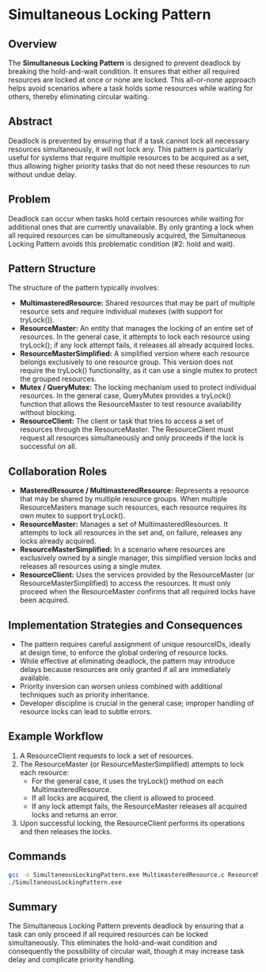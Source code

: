 # Simultaneous Locking Pattern

## Overview
The **Simultaneous Locking Pattern** is designed to prevent deadlock by breaking the hold-and-wait condition. It ensures that either all required resources are locked at once or none are locked. This all-or-none approach helps avoid scenarios where a task holds some resources while waiting for others, thereby eliminating circular waiting.

## Abstract
Deadlock is prevented by ensuring that if a task cannot lock all necessary resources simultaneously, it will not lock any. This pattern is particularly useful for systems that require multiple resources to be acquired as a set, thus allowing higher priority tasks that do not need these resources to run without undue delay.

## Problem
Deadlock can occur when tasks hold certain resources while waiting for additional ones that are currently unavailable. By only granting a lock when all required resources can be simultaneously acquired, the Simultaneous Locking Pattern avoids this problematic condition (#2: hold and wait).

## Pattern Structure
The structure of the pattern typically involves:
- **MultimasteredResource:** Shared resources that may be part of multiple resource sets and require individual mutexes (with support for tryLock()).
- **ResourceMaster:** An entity that manages the locking of an entire set of resources. In the general case, it attempts to lock each resource using tryLock(); if any lock attempt fails, it releases all already acquired locks.
- **ResourceMasterSimplified:** A simplified version where each resource belongs exclusively to one resource group. This version does not require the tryLock() functionality, as it can use a single mutex to protect the grouped resources.
- **Mutex / QueryMutex:** The locking mechanism used to protect individual resources. In the general case, QueryMutex provides a tryLock() function that allows the ResourceMaster to test resource availability without blocking.
- **ResourceClient:** The client or task that tries to access a set of resources through the ResourceMaster. The ResourceClient must request all resources simultaneously and only proceeds if the lock is successful on all.

## Collaboration Roles
- **MasteredResource / MultimasteredResource:** Represents a resource that may be shared by multiple resource groups. When multiple ResourceMasters manage such resources, each resource requires its own mutex to support tryLock().
- **ResourceMaster:** Manages a set of MultimasteredResources. It attempts to lock all resources in the set and, on failure, releases any locks already acquired.
- **ResourceMasterSimplified:** In a scenario where resources are exclusively owned by a single manager, this simplified version locks and releases all resources using a single mutex.
- **ResourceClient:** Uses the services provided by the ResourceMaster (or ResourceMasterSimplified) to access the resources. It must only proceed when the ResourceMaster confirms that all required locks have been acquired.

## Implementation Strategies and Consequences
- The pattern requires careful assignment of unique resourceIDs, ideally at design time, to enforce the global ordering of resource locks.
- While effective at eliminating deadlock, the pattern may introduce delays because resources are only granted if all are immediately available.
- Priority inversion can worsen unless combined with additional techniques such as priority inheritance.
- Developer discipline is crucial in the general case; improper handling of resource locks can lead to subtle errors.

## Example Workflow
1. A ResourceClient requests to lock a set of resources.
2. The ResourceMaster (or ResourceMasterSimplified) attempts to lock each resource:
   - For the general case, it uses the tryLock() method on each MultimasteredResource.
   - If all locks are acquired, the client is allowed to proceed.
   - If any lock attempt fails, the ResourceMaster releases all acquired locks and returns an error.
3. Upon successful locking, the ResourceClient performs its operations and then releases the locks.

## Commands
```bash
gcc -o SimultaneousLockingPattern.exe MultimasteredResource.c ResourceMaster.c ResourceClient.c ...existing code...
./SimultaneousLockingPattern.exe
```

## Summary
The Simultaneous Locking Pattern prevents deadlock by ensuring that a task can only proceed if all required resources can be locked simultaneously. This eliminates the hold-and-wait condition and consequently the possibility of circular wait, though it may increase task delay and complicate priority handling.